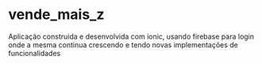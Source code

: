 # vende_mais_z

Aplicação construida e desenvolvida com ionic, usando firebase para login onde a mesma continua crescendo e tendo novas implementações de funcionalidades
